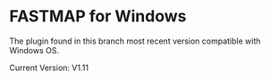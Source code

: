 FASTMAP for Windows
===================

The plugin found in this branch most recent version compatible with Windows OS.

Current Version: V1.11
